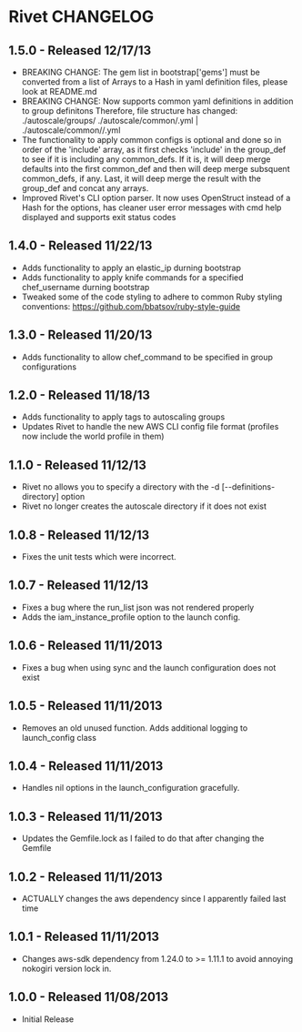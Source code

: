 Rivet CHANGELOG
===

1.5.0 - Released 12/17/13
---
  * BREAKING CHANGE: The gem list in bootstrap['gems'] must be converted from a list of
    Arrays to a Hash in yaml definition files, please look at README.md
  * BREAKING CHANGE: Now supports common yaml definitions in addition to group definitons
    Therefore, file structure has changed:
    ./autoscale/groups/<group name>
    ./autoscale/common/<config name>.yml | ./autoscale/common/<folder name>/<config name>.yml
  * The functionality to apply common configs is optional and done so in order of the 'include' array,
    as it first checks 'include' in the group_def to see if it is including any common_defs. If it is,
    it will deep merge defaults into the first common_def and then will deep merge subsquent common_defs,
    if any. Last, it will deep merge the result with the group_def and concat any arrays.
  * Improved Rivet's CLI option parser. It now uses OpenStruct instead of a Hash for the options,
    has cleaner user error messages with cmd help displayed and supports exit status codes

1.4.0 - Released 11/22/13
---
  * Adds functionality to apply an elastic_ip durning bootstrap
  * Adds functionality to apply knife commands for a specified chef_username durning bootstrap
  * Tweaked some of the code styling to adhere to common Ruby styling conventions:
    https://github.com/bbatsov/ruby-style-guide

1.3.0 - Released 11/20/13
---
  * Adds functionality to allow chef_command to be specified in group configurations

1.2.0 - Released 11/18/13
---
  * Adds functionality to apply tags to autoscaling groups
  * Updates Rivet to handle the new AWS CLI config file format (profiles now include the world profile in them)

1.1.0 - Released 11/12/13
---
  * Rivet no allows you to specify a directory with the -d [--definitions-directory] option
  * Rivet no longer creates the autoscale directory if it does not exist

1.0.8 - Released 11/12/13
---
  * Fixes the unit tests which were incorrect.

1.0.7 - Released 11/12/13
---
  * Fixes a bug where the run_list json was not rendered properly
  * Adds the iam_instance_profile option to the launch config.

1.0.6 - Released 11/11/2013
---
  * Fixes a bug when using sync and the launch configuration does not exist

1.0.5 - Released 11/11/2013
---
  * Removes an old unused function.  Adds additional logging to launch_config class

1.0.4 - Released 11/11/2013
---
  * Handles nil options in the launch_configuration gracefully.

1.0.3 - Released 11/11/2013
---
  * Updates the Gemfile.lock as I failed to do that after changing the Gemfile

1.0.2 - Released 11/11/2013
---
  * ACTUALLY changes the aws dependency since I apparently failed last time


1.0.1 - Released 11/11/2013
---
  * Changes aws-sdk dependency from 1.24.0 to >= 1.11.1 to avoid
    annoying nokogiri version lock in.

1.0.0 - Released 11/08/2013
---
  - Initial Release

